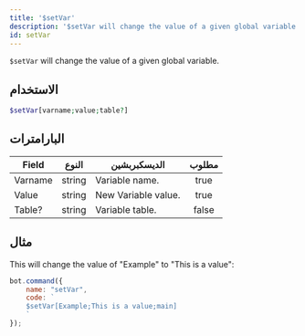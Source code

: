 ```yaml
---
title: '$setVar'
description: '$setVar will change the value of a given global variable.'
id: setVar
---
```


`$setVar` will change the value of a given global variable.

## الاستخدام

```php
$setVar[varname;value;table?]
```

## البارامترات

| Field   | النوع  | الديسكبربشين        | مطلوب |
| ------- | ------ | ------------------- |:-----:|
| Varname | string | Variable name.      | true  |
| Value   | string | New Variable value. | true  |
| Table?  | string | Variable table.     | false |

## مثال

This will change the value of "Example" to "This is a value":

```javascript
bot.command({
    name: "setVar",
    code: `
    $setVar[Example;This is a value;main]
    `
});
```